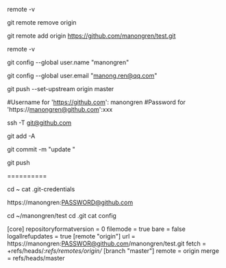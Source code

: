 
remote -v

git remote remove origin

git remote add origin https://github.com/manongren/test.git

remote -v

git config --global user.name "manongren"

git config --global user.email "manong.ren@qq.com"

git push --set-upstream origin master

#Username for 'https://github.com': manongren
#Password for 'https://manongren@github.com':xxx

ssh -T git@github.com

git add -A

git commit -m "update "

git push

==========

cd ~
cat .git-credentials 

https://manongren:PASSWORD@github.com

cd ~/manongren/test
cd .git
cat config

[core]
	repositoryformatversion = 0
	filemode = true
	bare = false
	logallrefupdates = true
[remote "origin"]
	url = https://manongren:PASSWOR@github.com/manongren/test.git
	fetch = +refs/heads/*:refs/remotes/origin/*
[branch "master"]
	remote = origin
	merge = refs/heads/master


